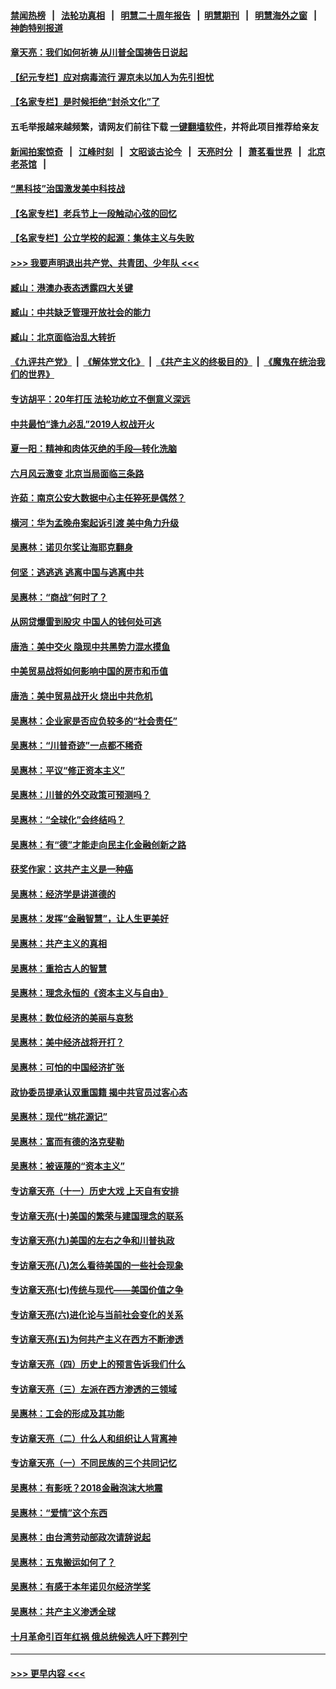 #### [禁闻热榜](热点新闻.md?=0)  &nbsp;&nbsp;|&nbsp;&nbsp; [法轮功真相](https://github.com/gfw-breaker/truth/blob/master/README.md?=0) &nbsp;&nbsp;|&nbsp;&nbsp; [明慧二十周年报告](https://github.com/gfw-breaker/mh-reports/blob/master/README.md?=0) &nbsp;&nbsp;|&nbsp;&nbsp;[明慧期刊](https://github.com/gfw-breaker/mh-qikan) &nbsp;&nbsp;|&nbsp;&nbsp; [明慧海外之窗](https://github.com/gfw-breaker/mh-news/blob/master/README.md?=0) &nbsp;&nbsp;|&nbsp;&nbsp; [神韵特别报道](https://github.com/gfw-breaker/mh-news/blob/master/shenyun.md?=0)
#### [章天亮：我们如何祈祷 从川普全国祷告日说起](../pages/nsc423/n11944627.md?t=03190202) 
#### [【纪元专栏】应对病毒流行 渥京未以加人为先引担忧](../pages/nsc423/n11875714.md?t=03190202) 
#### [【名家专栏】是时候拒绝“封杀文化”了](../pages/nsc423/n11814093.md?t=03190202) 
#### 五毛举报越来越频繁，请网友们前往下载 [一键翻墙软件](https://github.com/gfw-breaker/ssr-accounts)，并将此项目推荐给亲友
#### [新闻拍案惊奇](https://github.com/gfw-breaker/banned-news/blob/master/pages/link4.md) &nbsp;&nbsp;|&nbsp;&nbsp; [江峰时刻](https://github.com/gfw-breaker/banned-news/blob/master/pages/link4.md) &nbsp;&nbsp;|&nbsp;&nbsp; [文昭谈古论今](https://github.com/gfw-breaker/banned-news/blob/master/pages/link4.md) &nbsp;&nbsp;|&nbsp;&nbsp; [天亮时分](https://github.com/gfw-breaker/banned-news/blob/master/pages/link4.md) &nbsp;&nbsp;|&nbsp;&nbsp; [萧茗看世界](https://github.com/gfw-breaker/banned-news/blob/master/pages/link4.md) &nbsp;&nbsp;|&nbsp;&nbsp; [北京老茶馆](https://github.com/gfw-breaker/banned-news/blob/master/pages/link4.md) &nbsp;&nbsp;|&nbsp;&nbsp; 
#### [“黑科技”治国激发美中科技战](../pages/nsc423/n11638056.md?t=03190202) 
#### [【名家专栏】老兵节上一段触动心弦的回忆](../pages/nsc423/n11646016.md?t=03190202) 
#### [【名家专栏】公立学校的起源：集体主义与失败](../pages/nsc423/n11601833.md?t=03190202) 
#### [>>> 我要声明退出共产党、共青团、少年队 <<<](https://github.com/begood0513/goodnews/blob/master/quit/letter.md) 
#### [臧山：港澳办表态透露四大关键](../pages/nsc423/n11421628.md?t=03190202) 
#### [臧山：中共缺乏管理开放社会的能力](../pages/nsc423/n11407457.md?t=03190202) 
#### [臧山：北京面临治乱大转折](../pages/nsc423/n11406895.md?t=03190202) 
#### [《九评共产党》](https://github.com/begood0513/9ping.md/blob/master/README.md) &nbsp;|&nbsp; [《解体党文化》](../../../../jtdwh.md/blob/master/README.md)  &nbsp;|&nbsp; [《共产主义的终极目的》](../../../../gczydzjmd.md/blob/master/README.md) &nbsp;|&nbsp; [《魔鬼在统治我们的世界》](../../../../mgztzwmdsj.md/blob/master/README.md) 
#### [专访胡平：20年打压 法轮功屹立不倒意义深远](../pages/nsc423/n11398800.md?t=03190202) 
#### [中共最怕“逢九必乱”2019人权战开火](../pages/nsc423/n11385248.md?t=03190202) 
#### [夏一阳：精神和肉体灭绝的手段—转化洗脑](../pages/nsc423/n11368250.md?t=03190202) 
#### [六月风云激变 北京当局面临三条路](../pages/nsc423/n11313668.md?t=03190202) 
#### [许茹：南京公安大数据中心主任猝死是偶然？](../pages/nsc423/n11064744.md?t=03190202) 
#### [横河：华为孟晚舟案起诉引渡 美中角力升级](../pages/nsc423/n11027230.md?t=03190202) 
#### [吴惠林：诺贝尔奖让海耶克翻身](../pages/nsc423/n10890049.md?t=03190202) 
#### [何坚：逃逃逃 逃离中国与逃离中共](../pages/nsc423/n10592891.md?t=03190202) 
#### [吴惠林：“商战”何时了？](../pages/nsc423/n10573558.md?t=03190202) 
#### [从网贷爆雷到股灾 中国人的钱何处可逃](../pages/nsc423/n10572800.md?t=03190202) 
#### [唐浩：美中交火 隐现中共黑势力混水摸鱼](../pages/nsc423/n10544040.md?t=03190202) 
#### [中美贸易战将如何影响中国的房市和币值](../pages/nsc423/n10543697.md?t=03190202) 
#### [唐浩：美中贸易战开火 烧出中共危机](../pages/nsc423/n10540126.md?t=03190202) 
#### [吴惠林：企业家是否应负较多的“社会责任”](../pages/nsc423/n10535022.md?t=03190202) 
#### [吴惠林：“川普奇迹”一点都不稀奇](../pages/nsc423/n10512808.md?t=03190202) 
#### [吴惠林：平议“修正资本主义”](../pages/nsc423/n10495724.md?t=03190202) 
#### [吴惠林：川普的外交政策可预测吗？](../pages/nsc423/n10462387.md?t=03190202) 
#### [吴惠林：“全球化”会终结吗？](../pages/nsc423/n10452838.md?t=03190202) 
#### [吴惠林：有“德”才能走向民主化金融创新之路](../pages/nsc423/n10432292.md?t=03190202) 
#### [获奖作家：这共产主义是一种癌](../pages/nsc423/n10431541.md?t=03190202) 
#### [吴惠林：经济学是讲道德的](../pages/nsc423/n10398014.md?t=03190202) 
#### [吴惠林：发挥“金融智慧”，让人生更美好](../pages/nsc423/n10375019.md?t=03190202) 
#### [吴惠林：共产主义的真相](../pages/nsc423/n10351394.md?t=03190202) 
#### [吴惠林：重拾古人的智慧](../pages/nsc423/n10337691.md?t=03190202) 
#### [吴惠林：理念永恒的《资本主义与自由》](../pages/nsc423/n10316274.md?t=03190202) 
#### [吴惠林：数位经济的美丽与哀愁](../pages/nsc423/n10292946.md?t=03190202) 
#### [吴惠林：美中经济战将开打？](../pages/nsc423/n10258825.md?t=03190202) 
#### [吴惠林：可怕的中国经济扩张](../pages/nsc423/n10219147.md?t=03190202) 
#### [政协委员提承认双重国籍 揭中共官员过客心态](../pages/nsc423/n10208809.md?t=03190202) 
#### [吴惠林：现代“桃花源记”](../pages/nsc423/n10185234.md?t=03190202) 
#### [吴惠林：富而有德的洛克斐勒](../pages/nsc423/n10142264.md?t=03190202) 
#### [吴惠林：被诬蔑的“资本主义”](../pages/nsc423/n10124816.md?t=03190202) 
#### [专访章天亮（十一）历史大戏 上天自有安排](../pages/nsc423/n10094905.md?t=03190202) 
#### [专访章天亮(十)美国的繁荣与建国理念的联系](../pages/nsc423/n10094899.md?t=03190202) 
#### [专访章天亮(九)美国的左右之争和川普执政](../pages/nsc423/n10094889.md?t=03190202) 
#### [专访章天亮(八)怎么看待美国的一些社会现象](../pages/nsc423/n10094857.md?t=03190202) 
#### [专访章天亮(七)传统与现代——美国价值之争](../pages/nsc423/n10093140.md?t=03190202) 
#### [专访章天亮(六)进化论与当前社会变化的关系](../pages/nsc423/n10092036.md?t=03190202) 
#### [专访章天亮(五)为何共产主义在西方不断渗透](../pages/nsc423/n10083620.md?t=03190202) 
#### [专访章天亮（四）历史上的预言告诉我们什么](../pages/nsc423/n10083606.md?t=03190202) 
#### [专访章天亮（三）左派在西方渗透的三领域](../pages/nsc423/n10081115.md?t=03190202) 
#### [吴惠林：工会的形成及其功能](../pages/nsc423/n10080633.md?t=03190202) 
#### [专访章天亮（二）什么人和组织让人背离神](../pages/nsc423/n10076637.md?t=03190202) 
#### [专访章天亮（一）不同民族的三个共同记忆](../pages/nsc423/n10074188.md?t=03190202) 
#### [吴惠林：有影呒？2018金融泡沫大地震](../pages/nsc423/n10040534.md?t=03190202) 
#### [吴惠林：“爱情”这个东西](../pages/nsc423/n10019423.md?t=03190202) 
#### [吴惠林：由台湾劳动部政次请辞说起](../pages/nsc423/n9979679.md?t=03190202) 
#### [吴惠林：五鬼搬运如何了？](../pages/nsc423/n9925338.md?t=03190202) 
#### [吴惠林：有感于本年诺贝尔经济学奖](../pages/nsc423/n9871883.md?t=03190202) 
#### [吴惠林：共产主义渗透全球](../pages/nsc423/n9812748.md?t=03190202) 
#### [十月革命引百年红祸 俄总统候选人吁下葬列宁](../pages/nsc423/n9810182.md?t=03190202) 

----
#### [ >>> 更早内容 <<< ](../indexes/nsc423-earlier.md)
